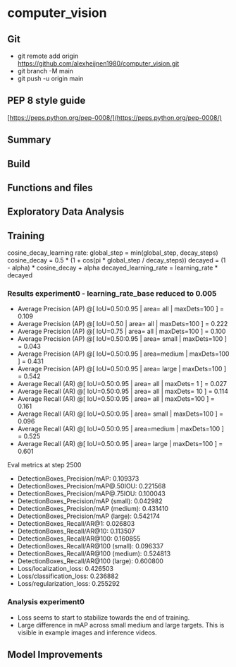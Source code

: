 # computer_vision

## Git
* git remote add origin https://github.com/alexheijnen1980/computer_vision.git  
* git branch -M main  
* git push -u origin main 

## PEP 8 style guide
[https://peps.python.org/pep-0008/](https://peps.python.org/pep-0008/)

## Summary

## Build

## Functions and files

## Exploratory Data Analysis

## Training
cosine_decay_learning rate:
global_step = min(global_step, decay_steps)
cosine_decay = 0.5 * (1 + cos(pi * global_step / decay_steps))
decayed = (1 - alpha) * cosine_decay + alpha
decayed_learning_rate = learning_rate * decayed

### Results experiment0 - learning_rate_base reduced to 0.005
* Average Precision  (AP) @[ IoU=0.50:0.95 | area=   all | maxDets=100 ] = 0.109
* Average Precision  (AP) @[ IoU=0.50      | area=   all | maxDets=100 ] = 0.222
* Average Precision  (AP) @[ IoU=0.75      | area=   all | maxDets=100 ] = 0.100
* Average Precision  (AP) @[ IoU=0.50:0.95 | area= small | maxDets=100 ] = 0.043
* Average Precision  (AP) @[ IoU=0.50:0.95 | area=medium | maxDets=100 ] = 0.431
* Average Precision  (AP) @[ IoU=0.50:0.95 | area= large | maxDets=100 ] = 0.542
* Average Recall     (AR) @[ IoU=0.50:0.95 | area=   all | maxDets=  1 ] = 0.027
* Average Recall     (AR) @[ IoU=0.50:0.95 | area=   all | maxDets= 10 ] = 0.114
* Average Recall     (AR) @[ IoU=0.50:0.95 | area=   all | maxDets=100 ] = 0.161
* Average Recall     (AR) @[ IoU=0.50:0.95 | area= small | maxDets=100 ] = 0.096
* Average Recall     (AR) @[ IoU=0.50:0.95 | area=medium | maxDets=100 ] = 0.525
* Average Recall     (AR) @[ IoU=0.50:0.95 | area= large | maxDets=100 ] = 0.601

Eval metrics at step 2500
* DetectionBoxes_Precision/mAP: 0.109373
* DetectionBoxes_Precision/mAP@.50IOU: 0.221568
* DetectionBoxes_Precision/mAP@.75IOU: 0.100043
* DetectionBoxes_Precision/mAP (small): 0.042982
* DetectionBoxes_Precision/mAP (medium): 0.431410
* DetectionBoxes_Precision/mAP (large): 0.542174
* DetectionBoxes_Recall/AR@1: 0.026803
* DetectionBoxes_Recall/AR@10: 0.113507
* DetectionBoxes_Recall/AR@100: 0.160855
* DetectionBoxes_Recall/AR@100 (small): 0.096337
* DetectionBoxes_Recall/AR@100 (medium): 0.524813
* DetectionBoxes_Recall/AR@100 (large): 0.600800
* Loss/localization_loss: 0.426503
* Loss/classification_loss: 0.236882
* Loss/regularization_loss: 0.255292

### Analysis experiment0
* Loss seems to start to stabilize towards the end of training.
* Large difference in mAP across small medium and large targets. This is visible in example images and inference videos.

## Model Improvements
